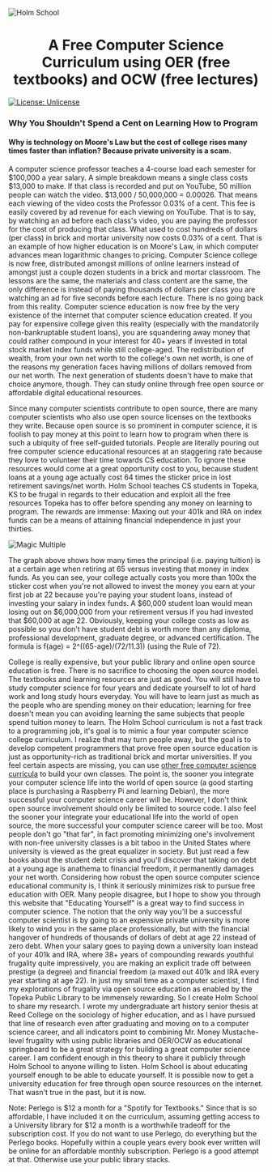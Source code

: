 ![Holm School](https://holmschool.github.io/raw/main/client/src/img/small_banner.png)

<h1 align="center">A Free Computer Science Curriculum using OER (free textbooks) and OCW (free lectures)</h1>

[![License: Unlicense](https://img.shields.io/badge/license-Unlicense-blue.svg)](http://unlicense.org/)


### Why You Shouldn't Spend a Cent on Learning How to Program

#### Why is technology on Moore's Law but the cost of college rises many times faster than inflation? Because private university is a scam.

A computer science professor teaches a 4-course load each semester for $100,000 a year salary. A simple breakdown means a single class costs $13,000 to make. If that class is recorded and put on YouTube, 50 million people can watch the video. $13,000 / 50,000,000 = 0.00026. That means each viewing of the video costs the Professor 0.03% of a cent. This fee is easily covered by ad revenue for each viewing on YouTube. That is to say, by watching an ad before each class's video, you are paying the professor for the cost of producing that class. What used to cost hundreds of dollars (per class) in brick and mortar university now costs 0.03% of a cent. That is an example of how higher education is on Moore's Law, in which computer advances mean logarithmic changes to pricing.  Computer Science college is now free, distributed amongst millions of online learners instead of amongst just a couple dozen students in a brick and mortar classroom. The lessons are the same, the materials and class content are the same, the only difference is instead of paying thousands of dollars per class you are watching an ad for five seconds before each lecture. There is no going back from this reality. Computer science education is now free by the very existence of the internet that computer science education created. If you pay for expensive college given this reality (especially with the mandatorily non-bankruptable student loans), you are squandering away money that could rather compound in your interest for 40+ years if invested in total stock market index funds while still college-aged. The redistribution of wealth, from your own net worth to the college's own net worth, is one of the reasons my generation faces having millions of dollars removed from our net worth. The next generation of students doesn't have to make that choice anymore, though. They can study online through free open source or affordable digital educational resources.

Since many computer scientists contribute to open source, there are many computer scientists who also use open source licenses on the textbooks they write. Because open source is so prominent in computer science, it is foolish to pay money at this point to learn how to program when there is such a ubiquity of free self-guided tutorials. People are literally pouring out free computer science educational resources at an staggering rate because they love to volunteer their time towards CS education. To ignore these resources would come at a great opportunity cost to you, because student loans at a young age actually cost 64 times the sticker price in lost retirement savings/net worth. Holm School teaches CS students in Topeka, KS to be frugal in regards to their education and exploit all the free resources Topeka has to offer before spending any money on learning to program. The rewards are immense: Maxing out your 401k and IRA on index funds can be a means of attaining financial independence in just your thirties.

![Magic Multiple](https://holmschool.github.io/raw/main/client/src/img/magic-multiple.png)

The graph above shows how many times the principal (i.e. paying tuition) is at a certain age when retiring at 65 versus investing that money in index funds. As you can see, your college actually costs you more than 100x the sticker cost when you're not allowed to invest the money you earn at your first job at 22 because you're paying your student loans, instead of investing your salary in index funds. A $60,000 student loan would mean losing out on $6,000,000 from your retirement versus if you had invested that $60,000 at age 22. Obviously, keeping your college costs as low as possible so you don't have student debt is worth more than any diploma, professional development, graduate degree, or advanced certification. The formula is f(age) = 2^((65-age)/(72/11.3)) (using the Rule of 72).

College is really expensive, but your public library and online open source education is free. There is no sacrifice to choosing the open source model. The textbooks and learning resources are just as good. You will still have to study computer science for four years and dedicate yourself to lot of hard work and long study hours everyday. You will have to learn just as much as the people who are spending money on their education; learning for free doesn't mean you can avoiding learning the same subjects that people spend tuition money to learn. The Holm School curriculum is not a fast track to a programming job, it's goal is to mimic a four year computer science college curriculum. I realize that may turn people away, but the goal is to develop competent programmers that prove free open source education is just as opportunity-rich as traditional brick and mortar universities. If you feel certain aspects are missing, you can use [other free computer science curricula](https://holmschool.github.io/computer-science#further-studies) to build your own classes. The point is, the sooner you integrate your computer science life into the world of open source (a good starting place is purchasing a Raspberry Pi and learning Debian), the more successful your computer science career will be. However, I don't think open source involvement should only be limited to source code. I also feel the sooner your integrate your educational life into the world of open source, the more successful your computer science career will be too. Most people don't go "that far", in fact promoting minimizing one's involvement with non-free university classes is a bit taboo in the United States where university is viewed as the great equalizer in society. But just read a few books about the student debt crisis and you'll discover that taking on debt at a young age is anathema to financial freedom, it permanently damages your net worth. Considering how robust the open source computer science educational community is, I think it seriously minimizes risk to pursue free education with OER. Many people disagree, but I hope to show you through this website that "Educating Yourself" is a great way to find success in computer science. The notion that the only way you'll be a successful computer scientist is by going to an expensive private university is more likely to wind you in the same place professionally, but with the financial hangover of hundreds of thousands of dollars of debt at age 22 instead of zero debt. When your salary goes to paying down a university loan instead of your 401k and IRA, where 38+ years of compounding rewards youthful frugality quite impressively, you are making an explicit trade off between prestige (a degree) and financial freedom (a maxed out 401k and IRA every year starting at age 22). In just my small time as a computer scientist, I find my explorations of frugality via open source education as enabled by the Topeka Public Library to be immensely rewarding. So I create Holm School to share my research. I wrote my undergraduate art history senior thesis at Reed College on the sociology of higher education, and as I have pursued that line of research even after graduating and moving on to a computer science career, and all indicators point to combining Mr. Money Mustache-level frugality with using public libraries and OER/OCW as educational springboard to be a great strategy for building a great computer science career. I am confident enough in this theory to share it publicly through Holm School to anyone willing to listen. Holm School is about educating yourself enough to be able to educate yourself. It is possible now to get a university education for free through open source resources on the internet. That wasn't true in the past, but it is now.

Note: Perlego is $12 a month for a "Spotify for Textbooks." Since that is so affordable, I have included it on the curriculum, assuming getting access to a University library for $12 a month is a worthwhile tradeoff for the subscription cost. If you do not want to use Perlego, do everything but the Perlego books. Hopefully within a couple years every book ever written will be online for an affordable monthly subscription. Perlego is a good attempt at that. Otherwise use your public library stacks.
